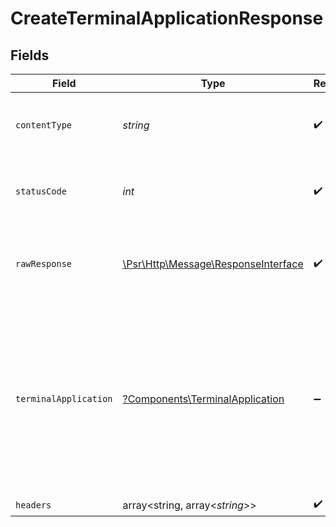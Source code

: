 # CreateTerminalApplicationResponse


## Fields

| Field                                                                                                                                                                                                                                 | Type                                                                                                                                                                                                                                  | Required                                                                                                                                                                                                                              | Description                                                                                                                                                                                                                           | Example                                                                                                                                                                                                                               |
| ------------------------------------------------------------------------------------------------------------------------------------------------------------------------------------------------------------------------------------- | ------------------------------------------------------------------------------------------------------------------------------------------------------------------------------------------------------------------------------------- | ------------------------------------------------------------------------------------------------------------------------------------------------------------------------------------------------------------------------------------- | ------------------------------------------------------------------------------------------------------------------------------------------------------------------------------------------------------------------------------------- | ------------------------------------------------------------------------------------------------------------------------------------------------------------------------------------------------------------------------------------- |
| `contentType`                                                                                                                                                                                                                         | *string*                                                                                                                                                                                                                              | :heavy_check_mark:                                                                                                                                                                                                                    | HTTP response content type for this operation                                                                                                                                                                                         |                                                                                                                                                                                                                                       |
| `statusCode`                                                                                                                                                                                                                          | *int*                                                                                                                                                                                                                                 | :heavy_check_mark:                                                                                                                                                                                                                    | HTTP response status code for this operation                                                                                                                                                                                          |                                                                                                                                                                                                                                       |
| `rawResponse`                                                                                                                                                                                                                         | [\Psr\Http\Message\ResponseInterface](https://www.php-fig.org/psr/psr-7/#33-psrhttpmessageresponseinterface)                                                                                                                          | :heavy_check_mark:                                                                                                                                                                                                                    | Raw HTTP response; suitable for custom response parsing                                                                                                                                                                               |                                                                                                                                                                                                                                       |
| `terminalApplication`                                                                                                                                                                                                                 | [?Components\TerminalApplication](../../Models/Components/TerminalApplication.md)                                                                                                                                                     | :heavy_minus_sign:                                                                                                                                                                                                                    | The request completed successfully.                                                                                                                                                                                                   | {<br/>"terminalApplicationID": "01234567-89ab-cdef-0123-456789abcdef",<br/>"status": "enabled",<br/>"platform": "ios",<br/>"appBundleID": "com.example.app",<br/>"packageName": "com.example.app",<br/>"sha256Digest": "1234567890",<br/>"versionCode": "1.0.0"<br/>} |
| `headers`                                                                                                                                                                                                                             | array<string, array<*string*>>                                                                                                                                                                                                        | :heavy_check_mark:                                                                                                                                                                                                                    | N/A                                                                                                                                                                                                                                   |                                                                                                                                                                                                                                       |